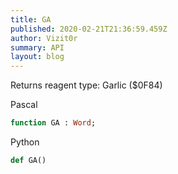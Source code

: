 ```yaml
---
title: GA
published: 2020-02-21T21:36:59.459Z
author: Vizit0r
summary: API
layout: blog
---
```


 

Returns reagent type: Garlic ($0F84)


Pascal

```pascal
function GA : Word;
```


Python

```python
def GA()
```



